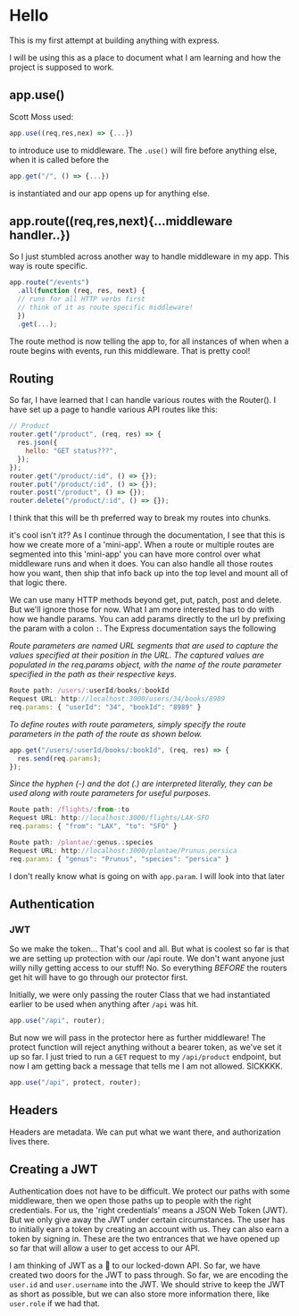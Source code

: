 # Hello

This is my first attempt at building anything with express.

I will be using this as a place to document what I am learning and how the project is supposed to work.

## app.use()

Scott Moss used:

```js
app.use((req,res,nex) => {...})
```

to introduce use to middleware. The `.use()` will fire before anything else, when it is called before the

```js
app.get("/", () => {...})
```

is instantiated and our app opens up for anything else.

## app.route((req,res,next){...middleware handler..})

So I just stumbled across another way to handle middleware in my app. This way is route specific.

```js
app.route("/events")
  .all(function (req, res, next) {
  // runs for all HTTP verbs first
  // think of it as route specific middleware!
  })
  .get(...);
```

The route method is now telling the app to, for all instances of when when a route begins with events, run this middleware. That is pretty cool!

## Routing

So far, I have learned that I can handle various routes with the Router(). I have set up a page to handle various API routes like this:

```js
// Product
router.get("/product", (req, res) => {
  res.json({
    hello: "GET status???",
  });
});
router.get("/product/:id", () => {});
router.put("/product/:id", () => {});
router.post("/product", () => {});
router.delete("/product/:id", () => {});
```

I think that this will be th preferred way to break my routes into chunks.

it's cool isn't it?? As I continue through the documentation, I see that this is how we create more of a 'mini-app'. When a route or multiple routes are segmented into this 'mini-app' you can have more control over what middleware runs and when it does. You can also handle all those routes how you want, then ship that info back up into the top level and mount all of that logic there.

We can use many HTTP methods beyond get, put, patch, post and delete. But we'll ignore those for now. What I am more interested has to do with how we handle params. You can add params directly to the url by prefixing the param with a colon `:`. The Express documentation says the following

_Route parameters are named URL segments that are used to capture the values specified at their position in the URL. The captured values are populated in the req.params object, with the name of the route parameter specified in the path as their respective keys._

```js
Route path: /users/:userId/books/:bookId
Request URL: http://localhost:3000/users/34/books/8989
req.params: { "userId": "34", "bookId": "8989" }
```

_To define routes with route parameters, simply specify the route parameters in the path of the route as shown below._

```js
app.get("/users/:userId/books/:bookId", (req, res) => {
  res.send(req.params);
});
```

_Since the hyphen (-) and the dot (.) are interpreted literally, they can be used along with route parameters for useful purposes._

```js
Route path: /flights/:from-:to
Request URL: http://localhost:3000/flights/LAX-SFO
req.params: { "from": "LAX", "to": "SFO" }

Route path: /plantae/:genus.:species
Request URL: http://localhost:3000/plantae/Prunus.persica
req.params: { "genus": "Prunus", "species": "persica" }
```

I don't really know what is going on with `app.param`. I will look into that later

## Authentication

### JWT

So we make the token... That's cool and all. But what is coolest so far is that we are setting up protection with our /api route. We don't want anyone just willy nilly getting access to our stuff! No. So everything _BEFORE_ the routers get hit will have to go through our protector first.

Initially, we were only passing the router Class that we had instantiated earlier to be used when anything after `/api` was hit.

```js
app.use("/api", router);
```

But now we will pass in the protector here as further middleware! The protect function will reject anything without a bearer token, as we've set it up so far. I just tried to run a `GET` request to my `/api/product` endpoint, but now I am getting back a message that tells me I am not allowed. SICKKKK.

```js
app.use("/api", protect, router);
```

## Headers

Headers are metadata. We can put what we want there, and authorization lives there.

## Creating a JWT

Authentication does not have to be difficult. We protect our paths with some middleware, then we open those paths up to people with the right credentials. For us, the 'right credentials' means a JSON Web Token (JWT). But we only give away the JWT under certain circumstances. The user has to initially earn a token by creating an account with us. They can also earn a token by signing in. These are the two entrances that we have opened up so far that will allow a user to get access to our API.

I am thinking of JWT as a 🔑 to our locked-down API. So far, we have created two doors for the JWT to pass through. So far, we are encoding the `user.id` and `user.username` into the JWT. We should strive to keep the JWT as short as possible, but we can also store more information there, like `user.role` if we had that.
